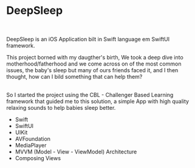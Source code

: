 # DeepSleep


<br>

DeepSleep is an iOS Application bilt in Swift language em SwiftUI framework.

This project borned with my daugther's birth, We took a deep dive into motherhood/fatherhood and we come across on of the most common issues, the baby's sleep but many of ours friends faced it, and I then thought, how can I bild something that can help them? 

<br>
So I started the project using the CBL - Challenger Based Learning framework that guided me to this solution, a simple App with high quality relaxing sounds to help babies sleep better.

<br>

* Swift
* SwiftUI
* UIKit
* AVFoundation
* MediaPlayer
* MVVM (Model - View - ViewModel) Architecture<br>
* Composing Views